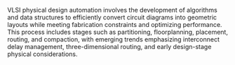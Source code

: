 VLSI physical design automation involves the development of algorithms and data structures to efficiently convert circuit diagrams into geometric layouts while meeting fabrication constraints and optimizing performance. This process includes stages such as partitioning, floorplanning, placement, routing, and compaction, with emerging trends emphasizing interconnect delay management, three-dimensional routing, and early design-stage physical considerations.
